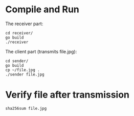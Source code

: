 # Compile and Run

The receiver part:

```
cd receiver/
go build
./receiver
```

The client part (transmits file.jpg):

```
cd sender/
go build
cp ~/file.jpg .
./sender file.jpg
```

# Verify file after transmission
```sha256sum file.jpg```
